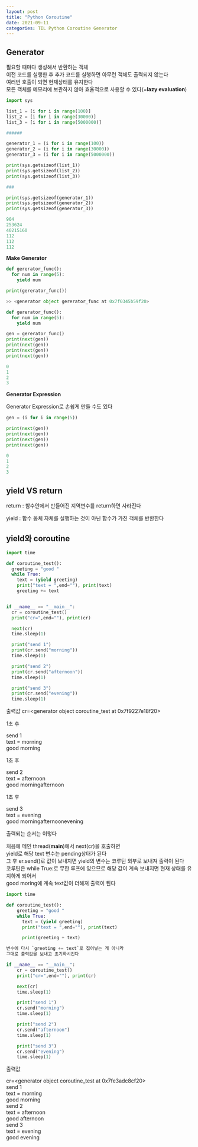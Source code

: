 ```yaml
---
layout: post
title: "Python Coroutine"
date: 2021-09-11
categories: TIL Python Coroutine Generator
---
```


## Generator

필요할 때마다 생성해서 반환하는 객체  
이전 코드를 실행한 후 추가 코드를 실행하면 아무런 객체도 출력되지 않는다  
여러번 호출이 되면 현재상태를 유지한다  
모든 객체를 메모리에 보관하지 않아 효율적으로 사용할 수 있다(=**lazy evaluation**)

```python
import sys

list_1 = [i for i in range(100)]
list_2 = [i for i in range(30000)]
list_3 = [i for i in range(5000000)]

######

generator_1 = (i for i in range(100))
generator_2 = (i for i in range(30000))
generator_3 = (i for i in range(5000000))

print(sys.getsizeof(list_1))
print(sys.getsizeof(list_2))
print(sys.getsizeof(list_3))

###

print(sys.getsizeof(generator_1))
print(sys.getsizeof(generator_2))
print(sys.getsizeof(generator_3))

904
253624
40215160
112
112
112
```

**Make Generator**

```python
def gererator_func():
  for num in range(5):
    yield num

print(gererator_func())

>> <generator object gererator_func at 0x7f0345b59f20>
```

```python
def gererator_func():
  for num in range(5):
    yield num

gen = gererator_func()
print(next(gen))
print(next(gen))
print(next(gen))
print(next(gen))

0
1
2
3
```

**Generator Expression**

Generator Expression로 손쉽게 만들 수도 있다

```python
gen = (i for i in range(5))

print(next(gen))
print(next(gen))
print(next(gen))
print(next(gen))

0
1
2
3
```

## yield VS return

return : 함수안에서 만들어진 지역변수를 return하면 사라진다

yield : 함수 몸체 자체를 실행하는 것이 아닌 함수가 가진 객체를 반환한다

## yield와 coroutine

```python
import time

def coroutine_test():
  greeting = "good "
  while True:
    text = (yield greeting)
    print("text = ",end=""), print(text)
    greeting += text


if __name__ == "__main__":
  cr = coroutine_test()
  print("cr=",end=""), print(cr)

  next(cr)
  time.sleep(1)

  print("send 1")
  print(cr.send("morning"))
  time.sleep(1)

  print("send 2")
  print(cr.send("afternoon"))
  time.sleep(1)

  print("send 3")
  print(cr.send("evening"))
  time.sleep(1)
```

출력값
cr=<generator object coroutine_test at 0x7f9227e18f20>

1초 후

send 1  
text = morning  
good morning

1초 후

send 2  
text = afternoon  
good morningafternoon

1초 후

send 3  
text = evening  
good morningafternoonevening

출력되는 순서는 이렇다

처음에 메인 thread(**main**)에서 next(cr)을 호출하면  
yield로 해당 text 변수는 pending상태가 된다  
그 후 er.send()로 값이 보내지면 yield의 변수는 코루틴 외부로 보내져 출력이 된다  
코루틴은 while True:로 무한 루프에 있으므로 해당 값이 계속 보내지면 현재 상태를 유지하게 되어서  
good moring에 계속 text값이 더해져 출력이 된다

```python
import time

def coroutine_test():
    greeting = "good "
    while True:
      text = (yield greeting)
      print("text = ",end=""), print(text)

      print(greeting + text)

변수에 다시 `greeting += text`로 집어넣는 게 아니라
그대로 출력값을 보내고 초기화시킨다

if __name__ == "__main__":
    cr = coroutine_test()
    print("cr=",end=""), print(cr)

    next(cr)
    time.sleep(1)

    print("send 1")
    cr.send("morning")
    time.sleep(1)

    print("send 2")
    cr.send("afternoon")
    time.sleep(1)

    print("send 3")
    cr.send("evening")
    time.sleep(1)
```

출력값

cr=<generator object coroutine_test at 0x7fe3adc8cf20>  
send 1  
text = morning  
good morning  
send 2  
text = afternoon  
good afternoon  
send 3  
text = evening  
good evening
